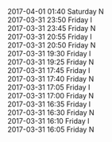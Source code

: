 2017-04-01 01:40 Saturday  N  
2017-03-31 23:50 Friday  I  
2017-03-31 23:45 Friday  N  
2017-03-31 20:55 Friday  I  
2017-03-31 20:50 Friday  N  
2017-03-31 19:30 Friday  I  
2017-03-31 19:25 Friday  N  
2017-03-31 17:45 Friday  I  
2017-03-31 17:40 Friday  N  
2017-03-31 17:05 Friday  I  
2017-03-31 17:00 Friday  N  
2017-03-31 16:35 Friday  I  
2017-03-31 16:30 Friday  N  
2017-03-31 16:10 Friday  I  
2017-03-31 16:05 Friday  N  
